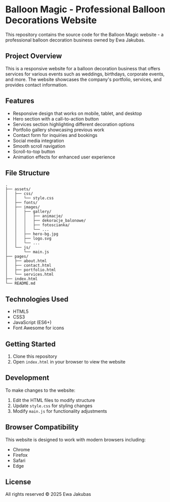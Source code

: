 # Balloon Magic - Professional Balloon Decorations Website

This repository contains the source code for the Balloon Magic website - a professional balloon decoration business owned by Ewa Jakubas.

## Project Overview

This is a responsive website for a balloon decoration business that offers services for various events such as weddings, birthdays, corporate events, and more. The website showcases the company's portfolio, services, and provides contact information.

## Features

- Responsive design that works on mobile, tablet, and desktop
- Hero section with a call-to-action button
- Services section highlighting different decoration options
- Portfolio gallery showcasing previous work
- Contact form for inquiries and bookings
- Social media integration
- Smooth scroll navigation
- Scroll-to-top button
- Animation effects for enhanced user experience

## File Structure

```
.
├── assets/
│   ├── css/
│   │   └── style.css
│   ├── fonts/
│   ├── images/
│   │   ├── gallery/
│   │   │   ├── animacje/
│   │   │   ├── dekoracje_balonowe/
│   │   │   ├── fotoscianka/
│   │   │   └── ...
│   │   ├── hero-bg.jpg
│   │   ├── logo.svg
│   │   └── ...
│   └── js/
│       └── main.js
├── pages/
│   ├── about.html
│   ├── contact.html
│   ├── portfolio.html
│   └── services.html
├── index.html
└── README.md
```

## Technologies Used

- HTML5
- CSS3
- JavaScript (ES6+)
- Font Awesome for icons

## Getting Started

1. Clone this repository
2. Open `index.html` in your browser to view the website

## Development

To make changes to the website:

1. Edit the HTML files to modify structure
2. Update `style.css` for styling changes
3. Modify `main.js` for functionality adjustments

## Browser Compatibility

This website is designed to work with modern browsers including:

- Chrome
- Firefox
- Safari
- Edge

## License

All rights reserved © 2025 Ewa Jakubas
